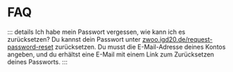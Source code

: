 # FAQ

::: details Ich habe mein Passwort vergessen, wie kann ich es zurücksetzen?
Du kannst dein Passwort unter [zwoo.igd20.de/request-password-reset](https://zwoo.igd20.de/request-password-reset) zurücksetzen. Du musst die E-Mail-Adresse deines Kontos angeben, und du erhältst eine E-Mail mit einem Link zum Zurücksetzen deines Passworts.
:::
